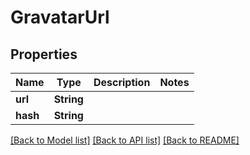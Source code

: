 # GravatarUrl

## Properties
Name | Type | Description | Notes
------------ | ------------- | ------------- | -------------
**url** | **String** |  | 
**hash** | **String** |  | 

[[Back to Model list]](../README#documentation-for-models) [[Back to API list]](../README#documentation-for-api-endpoints) [[Back to README]](../README)



